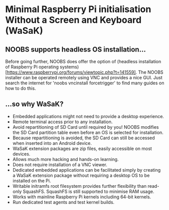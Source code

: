 # Minimal Raspberry Pi initialisation Without a Screen and Keyboard (WaSaK)

## NOOBS supports headless OS installation...

Before going further, NOOBS does offer the option of (headless installation of Raspberry Pi operating systems)[https://www.raspberrypi.org/forums/viewtopic.php?t=141559]. The NOOBS installer can be operated remotely using VNC and provides a nice GUI. Just search the internet for 'noobs vncinstall forcetrigger' to find many guides on how to do this.

## ...so why WaSaK?

* Embedded applications might not need to provide a desktop experience.
* Remote terminal access prior to any installation.
* Avoid repartitioning of SD Card until required by you! NOOBS modifies the SD Card partition table even before an OS is selected for installation.
* Because repartitioning is avoided, the SD Card can still be accessed when inserted into an Android device.
* WaSaK extension packages are zip files, easily accessible on most devices.
* Allows much more hacking and hands-on learning.
* Does not require installation of a VNC viewer.
* Dedicated embedded applications can be facilitated simply by creating a WaSaK extension package without requiring a desktop OS to be installed on the Pi.
* Writable initramfs root filesystem provides further flexibility than read-only SquashFS. SquashFS is still supported to minimise RAM usage.
* Works with mainline Raspberry Pi kernels including 64-bit kernels.
* Run dedicated test agents and test kernel builds.
